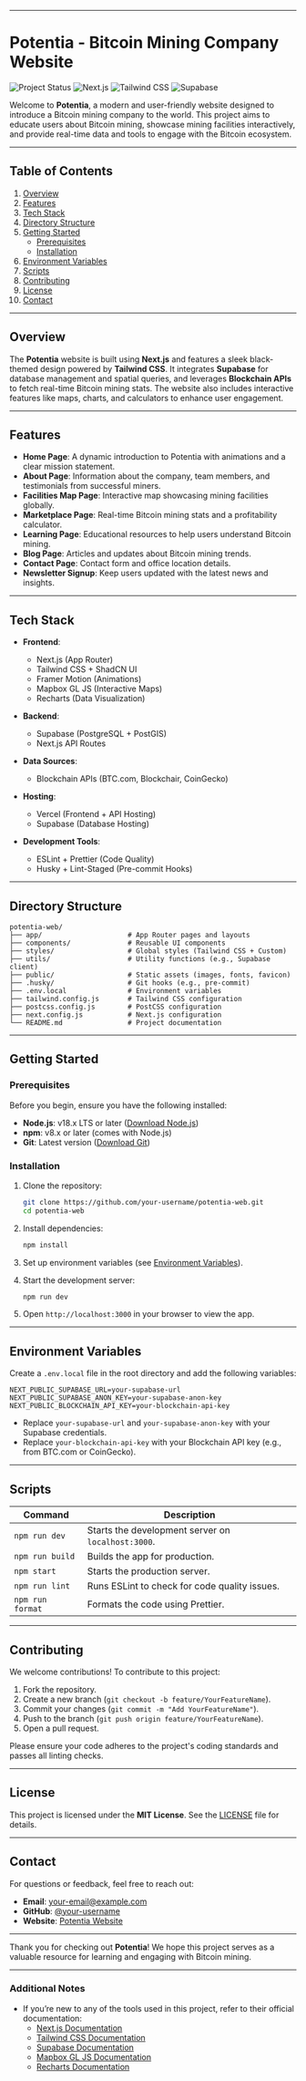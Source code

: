 

---

# **Potentia - Bitcoin Mining Company Website**

![Project Status](https://img.shields.io/badge/status-active-brightgreen) ![Next.js](https://img.shields.io/badge/Next.js-13-blueviolet) ![Tailwind CSS](https://img.shields.io/badge/Tailwind%20CSS-3.x-blue) ![Supabase](https://img.shields.io/badge/Supabase-PostgreSQL-orange)

Welcome to **Potentia**, a modern and user-friendly website designed to introduce a Bitcoin mining company to the world. This project aims to educate users about Bitcoin mining, showcase mining facilities interactively, and provide real-time data and tools to engage with the Bitcoin ecosystem.

---

## **Table of Contents**
1. [Overview](#overview)
2. [Features](#features)
3. [Tech Stack](#tech-stack)
4. [Directory Structure](#directory-structure)
5. [Getting Started](#getting-started)
   - [Prerequisites](#prerequisites)
   - [Installation](#installation)
6. [Environment Variables](#environment-variables)
7. [Scripts](#scripts)
8. [Contributing](#contributing)
9. [License](#license)
10. [Contact](#contact)

---

## **Overview**

The **Potentia** website is built using **Next.js** and features a sleek black-themed design powered by **Tailwind CSS**. It integrates **Supabase** for database management and spatial queries, and leverages **Blockchain APIs** to fetch real-time Bitcoin mining stats. The website also includes interactive features like maps, charts, and calculators to enhance user engagement.

---

## **Features**

- **Home Page**: A dynamic introduction to Potentia with animations and a clear mission statement.
- **About Page**: Information about the company, team members, and testimonials from successful miners.
- **Facilities Map Page**: Interactive map showcasing mining facilities globally.
- **Marketplace Page**: Real-time Bitcoin mining stats and a profitability calculator.
- **Learning Page**: Educational resources to help users understand Bitcoin mining.
- **Blog Page**: Articles and updates about Bitcoin mining trends.
- **Contact Page**: Contact form and office location details.
- **Newsletter Signup**: Keep users updated with the latest news and insights.

---

## **Tech Stack**

- **Frontend**:
  - Next.js (App Router)
  - Tailwind CSS + ShadCN UI
  - Framer Motion (Animations)
  - Mapbox GL JS (Interactive Maps)
  - Recharts (Data Visualization)

- **Backend**:
  - Supabase (PostgreSQL + PostGIS)
  - Next.js API Routes

- **Data Sources**:
  - Blockchain APIs (BTC.com, Blockchair, CoinGecko)

- **Hosting**:
  - Vercel (Frontend + API Hosting)
  - Supabase (Database Hosting)

- **Development Tools**:
  - ESLint + Prettier (Code Quality)
  - Husky + Lint-Staged (Pre-commit Hooks)

---

## **Directory Structure**

```
potentia-web/
├── app/                     # App Router pages and layouts
├── components/              # Reusable UI components
├── styles/                  # Global styles (Tailwind CSS + Custom)
├── utils/                   # Utility functions (e.g., Supabase client)
├── public/                  # Static assets (images, fonts, favicon)
├── .husky/                  # Git hooks (e.g., pre-commit)
├── .env.local               # Environment variables
├── tailwind.config.js       # Tailwind CSS configuration
├── postcss.config.js        # PostCSS configuration
├── next.config.js           # Next.js configuration
└── README.md                # Project documentation
```

---

## **Getting Started**

### **Prerequisites**

Before you begin, ensure you have the following installed:
- **Node.js**: v18.x LTS or later ([Download Node.js](https://nodejs.org/))
- **npm**: v8.x or later (comes with Node.js)
- **Git**: Latest version ([Download Git](https://git-scm.com/))

### **Installation**

1. Clone the repository:
   ```bash
   git clone https://github.com/your-username/potentia-web.git
   cd potentia-web
   ```

2. Install dependencies:
   ```bash
   npm install
   ```

3. Set up environment variables (see [Environment Variables](#environment-variables)).

4. Start the development server:
   ```bash
   npm run dev
   ```

5. Open `http://localhost:3000` in your browser to view the app.

---

## **Environment Variables**

Create a `.env.local` file in the root directory and add the following variables:

```env
NEXT_PUBLIC_SUPABASE_URL=your-supabase-url
NEXT_PUBLIC_SUPABASE_ANON_KEY=your-supabase-anon-key
NEXT_PUBLIC_BLOCKCHAIN_API_KEY=your-blockchain-api-key
```

- Replace `your-supabase-url` and `your-supabase-anon-key` with your Supabase credentials.
- Replace `your-blockchain-api-key` with your Blockchain API key (e.g., from BTC.com or CoinGecko).

---

## **Scripts**

| Command         | Description                                      |
|------------------|--------------------------------------------------|
| `npm run dev`   | Starts the development server on `localhost:3000`. |
| `npm run build` | Builds the app for production.                   |
| `npm start`     | Starts the production server.                    |
| `npm run lint`  | Runs ESLint to check for code quality issues.    |
| `npm run format`| Formats the code using Prettier.                 |

---

## **Contributing**

We welcome contributions! To contribute to this project:

1. Fork the repository.
2. Create a new branch (`git checkout -b feature/YourFeatureName`).
3. Commit your changes (`git commit -m "Add YourFeatureName"`).
4. Push to the branch (`git push origin feature/YourFeatureName`).
5. Open a pull request.

Please ensure your code adheres to the project's coding standards and passes all linting checks.

---

## **License**

This project is licensed under the **MIT License**. See the [LICENSE](LICENSE) file for details.

---

## **Contact**

For questions or feedback, feel free to reach out:

- **Email**: your-email@example.com
- **GitHub**: [@your-username](https://github.com/your-username)
- **Website**: [Potentia Website](https://your-website.com)

---

Thank you for checking out **Potentia**! We hope this project serves as a valuable resource for learning and engaging with Bitcoin mining.

---

### **Additional Notes**
- If you’re new to any of the tools used in this project, refer to their official documentation:
  - [Next.js Documentation](https://nextjs.org/docs)
  - [Tailwind CSS Documentation](https://tailwindcss.com/docs)
  - [Supabase Documentation](https://supabase.com/docs)
  - [Mapbox GL JS Documentation](https://docs.mapbox.com/mapbox-gl-js/api/)
  - [Recharts Documentation](https://recharts.org/en-US)
